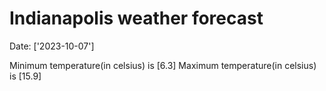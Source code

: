 # Indianapolis weather forecast 
Date: ['2023-10-07'] 

Minimum temperature(in celsius) is [6.3] 
Maximum temperature(in celsius) is [15.9]
